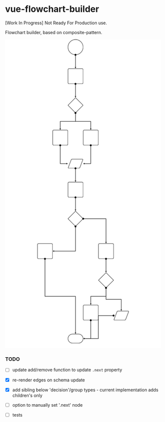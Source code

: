 # vue-flowchart-builder

[Work In Progress] Not Ready For Production use.

Flowchart builder, based on composite-pattern.

![Screenshot](screenshot.png)

### TODO

- [ ] update add/remove function to update `.next` property

- [x] re-render edges on schema update

- [x] add sibling below 'decision'/group types - current implementation adds children's only

- [ ] option to manually set '.next' node

- [ ] tests
